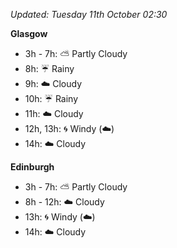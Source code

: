 *Updated: Tuesday 11th October 02:30*

**Glasgow**

* 3h - 7h: :partly_sunny: Partly Cloudy
* 8h: :umbrella: Rainy
* 9h: :cloud: Cloudy
* 10h: :umbrella: Rainy
* 11h: :cloud: Cloudy
* 12h, 13h: :cyclone: Windy (:cloud:)
* 14h: :cloud: Cloudy

**Edinburgh**

* 3h - 7h: :partly_sunny: Partly Cloudy
* 8h - 12h: :cloud: Cloudy
* 13h: :cyclone: Windy (:cloud:)
* 14h: :cloud: Cloudy
